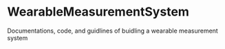 # WearableMeasurementSystem
Documentations, code, and guidlines of buidling a wearable measurement system
